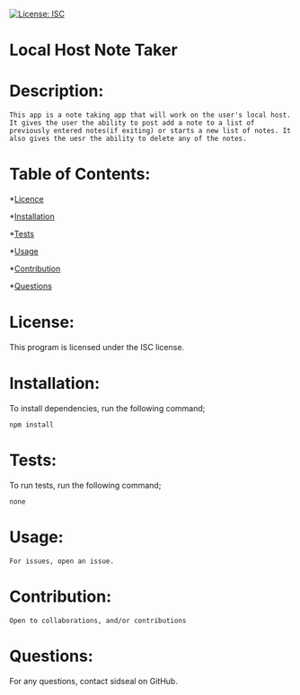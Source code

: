
 [![License: ISC](https://img.shields.io/badge/License-ISC-yellow.svg)](https://opensource.org/licenses/ISC)
 
# Local Host Note Taker


# Description:
```This app is a note taking app that will work on the user's local host. It gives the user the ability to post add a note to a list of previously entered notes(if exiting) or starts a new list of notes. It also gives the uesr the ability to delete any of the notes.```


# Table of Contents:
*[Licence](#License)

*[Installation](#Installation)

*[Tests](#tests)

*[Usage](#usage)

*[Contribution](#contribution)

*[Questions](#questions)

# License:
This program is licensed under the ISC license.

# Installation:
To install dependencies, run the following command;

```npm install```

# Tests:
To run tests, run the following command;

```none```

# Usage:

```For issues, open an issue.```

# Contribution:

```Open to collaborations, and/or contributions```

# Questions:

For any questions, contact sidseal on GitHub.

